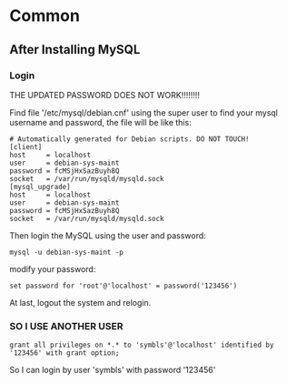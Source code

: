# Common

## After Installing MySQL

### Login

THE UPDATED PASSWORD DOES NOT WORK!!!!!!!!

Find file '/etc/mysql/debian.cnf' using the super user to find your mysql username and password, the file will be like this:

    # Automatically generated for Debian scripts. DO NOT TOUCH!
    [client]
    host     = localhost
    user     = debian-sys-maint
    password = fcMSjHxSazBuyh8Q
    socket   = /var/run/mysqld/mysqld.sock
    [mysql_upgrade]
    host     = localhost
    user     = debian-sys-maint
    password = fcMSjHxSazBuyh8Q
    socket   = /var/run/mysqld/mysqld.sock
    
Then login the MySQL using the user and password:
    
    mysql -u debian-sys-maint -p
    
modify your password:

    set password for 'root'@'localhost' = password('123456')
    
At last, logout the system and relogin.

### SO I USE ANOTHER USER

    grant all privileges on *.* to 'symbls'@'localhost' identified by '123456' with grant option;
    
So I can login by user 'symbls' with password '123456'
